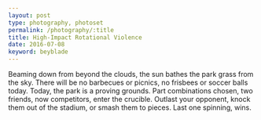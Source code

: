 ```yaml
---
layout: post
type: photography, photoset
permalink: /photography/:title
title: High-Impact Rotational Violence
date: 2016-07-08
keyword: beyblade												
---
```


Beaming down from beyond the clouds, the sun bathes the park grass from the sky. There will be no barbecues or picnics, no frisbees or soccer balls today. Today, the park is a proving grounds. Part combinations chosen, two friends, now competitors, enter the crucible. Outlast your opponent, knock them out of the stadium, or smash them to pieces. Last one spinning, wins.